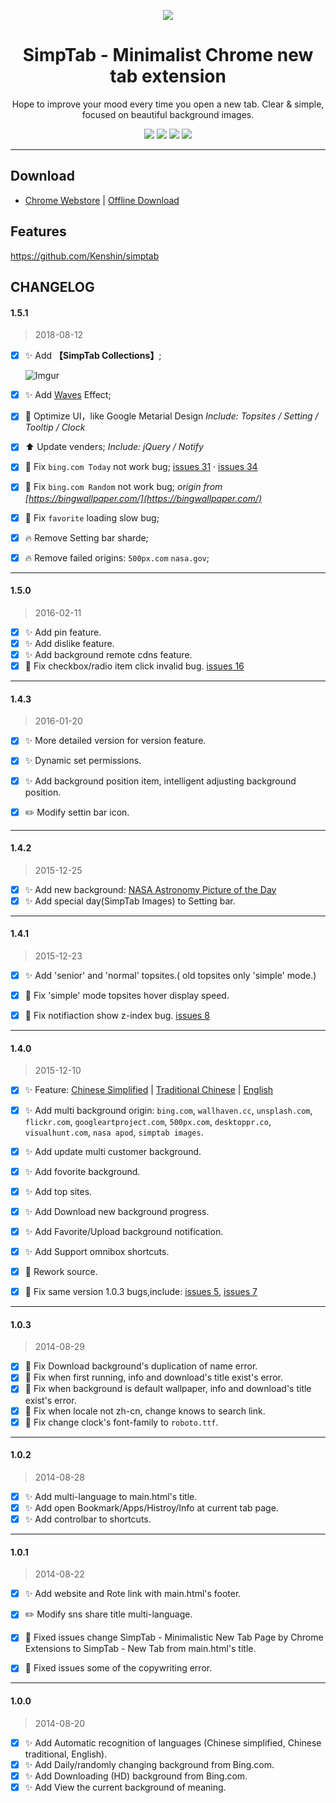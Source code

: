 <p align="center"><img src="http://simptab.qiniudn.com/logo@192.png" /></p>
<h1 align="center">SimpTab - Minimalist Chrome new tab extension</h1>
<p align="center">Hope to improve your mood every time you open a new tab. Clear & simple, focused on beautiful background images.</p>
<p align="center">
   <a href="https://github.com/kenshin/simptab/releases"><img src="https://img.shields.io/badge/lastest_version-1.5.1-blue.svg"></a>
   <a target="_blank" href="http://ksria.com/simptab"><img src="https://img.shields.io/badge/website-_simptab.ksria.com-1DBA90.svg"></a>
   <a target="_blank" href="https://chrome.google.com/webstore/detail/simptab-new-tab/kbgmbmkhepchmmcnbdbclpkpegbgikjc"><img src="https://img.shields.io/badge/download-_chrome_webstore-brightgreen.svg"></a>
   <a href="http://ksria.com/simptab/crx/1.5.1/simptab.crx"><img src="https://img.shields.io/badge/download-_crx-brightgreen.svg"></a>
</p>

***

Download
---
* [Chrome Webstore](https://chrome.google.com/webstore/detail/simptab-new-tab/kbgmbmkhepchmmcnbdbclpkpegbgikjc) | [Offline Download](http://ksria.com/simptab/crx/1.5.1/simptab.crx)

Features
---
https://github.com/Kenshin/simptab

CHANGELOG
---

#### 1.5.1

> 2018-08-12

- [x] :sparkles: Add **【SimpTab Collections】**;  

  ![Imgur](https://i.imgur.com/pblZLv0.png)

- [x] :sparkles: Add [Waves](http://fian.my.id/Waves/) Effect;

- [x] :lipstick: Optimize UI，like Google Metarial Design _Include: Topsites / Setting / Tooltip / Clock_
- [x] :arrow_up: Update venders; _Include: jQuery / Notify_

- [x] :bug: Fix `bing.com Today` not work bug; [issues 31](https://github.com/kenshin/simptab/issues/31) · [issues 34](https://github.com/kenshin/simptab/issues/34)
- [x] :bug: Fix `bing.com Random` not work bug; _origin from [https://bingwallpaper.com/](https://bingwallpaper.com/)_
- [x] :bug: Fix `favorite` loading slow bug;

- [x] :fire: Remove Setting bar sharde;
- [x] :fire: Remove failed origins: `500px.com` `nasa.gov`;

***

#### 1.5.0

> 2016-02-11

- [x] :sparkles: Add pin feature.
- [x] :sparkles: Add dislike feature.
- [x] :sparkles: Add background remote cdns feature.
- [x] :bug: Fix checkbox/radio item click invalid bug. [issues 16](https://github.com/kenshin/simptab/issues/16)

***

#### 1.4.3

> 2016-01-20

- [x] :sparkles: More detailed version for version feature.
- [x] :sparkles: Dynamic set permissions.
- [x] :sparkles: Add background position item, intelligent adjusting background position.

- [x] :pencil2: Modify settin bar icon.

***

#### 1.4.2

> 2015-12-25

- [x] :sparkles: Add new background: [NASA Astronomy Picture of the Day](http://apod.nasa.gov/apod/astropix.html)
- [x] :sparkles: Add special day(SimpTab Images) to Setting bar.

***

#### 1.4.1

> 2015-12-23

- [x] :sparkles: Add 'senior' and 'normal' topsites.( old topsites only 'simple' mode.)

- [x] :bug: Fix 'simple' mode topsites hover display speed.
- [x] :bug: Fix notifiaction show z-index bug. [issues 8](https://github.com/kenshin/simptab/issues/8)

***

#### 1.4.0

> 2015-12-10

- [x] :sparkles: Feature: [Chinese Simplified](https://github.com/kenshin/simptab/blob/master/README.md) | [Traditional Chinese](https://github.com/kenshin/simptab/blob/master/README.tw.md) | [English](https://github.com/kenshin/simptab/blob/master/README.en.md)
- [x] :sparkles: Add multi background origin: `bing.com`, `wallhaven.cc`, `unsplash.com`, `flickr.com`, `googleartproject.com`, `500px.com`, `desktoppr.co`, `visualhunt.com`, `nasa apod`, `simptab images`.
- [x] :sparkles: Add update multi customer background.
- [x] :sparkles: Add fovorite background.
- [x] :sparkles: Add top sites.
- [x] :sparkles: Add Download new background progress.
- [x] :sparkles: Add Favorite/Upload background notification.
- [x] :sparkles: Add Support omnibox shortcuts.

- [x] :hammer: Rework source.

- [x] :bug: Fix same version 1.0.3 bugs,include: [issues 5](https://github.com/kenshin/simptab/issues/5), [issues 7](https://github.com/kenshin/simptab/issues/7)

***

#### 1.0.3

> 2014-08-29

- [x] :bug: Fix Download background's duplication of name error.
- [x] :bug: Fix when first running, info and download's title exist's error.
- [x] :bug: Fix when background is default wallpaper, info and download's title exist's error.
- [x] :bug: Fix when locale not zh-cn, change knows to search link.
- [x] :bug: Fix change clock's font-family to `roboto.ttf`.

***

#### 1.0.2

> 2014-08-28

- [x] :sparkles: Add multi-language to main.html's title.
- [x] :sparkles: Add open Bookmark/Apps/Histroy/Info at current tab page.
- [x] :sparkles: Add controlbar to shortcuts.

***

#### 1.0.1

> 2014-08-22

- [x] :sparkles: Add website and Rote link with main.html's footer.

- [x] :pencil2: Modify sns share title multi-language.

- [x] :bug: Fixed issues change SimpTab - Minimalistic New Tab Page by Chrome Extensions to SimpTab - New Tab from main.html's title.
- [x] :bug: Fixed issues some of the copywriting error.

***

#### 1.0.0

> 2014-08-20

- [x] :sparkles: Add Automatic recognition of languages (Chinese simplified, Chinese traditional, English).
- [x] :sparkles: Add Daily/randomly changing background from Bing.com.
- [x] :sparkles: Add Downloading (HD) background from Bing.com.
- [x] :sparkles: Add View the current background of meaning.
